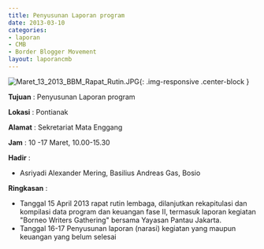 ```yaml
---
title: Penyusunan Laporan program
date: 2013-03-10
categories:
- laporan
- CMB
- Border Blogger Movement
layout: laporancmb
---
```


![Maret_13_2013_BBM_Rapat_Rutin.JPG](/uploads/Maret_13_2013_BBM_Rapat_Rutin.JPG){: .img-responsive .center-block }

**Tujuan** :  Penyusunan Laporan program 

**Lokasi** :  Pontianak 

**Alamat** :  Sekretariat Mata Enggang 

**Jam** :  10 -17 Maret, 10.00-15.30 

**Hadir** :
* Asriyadi Alexander Mering, Basilius Andreas Gas, Bosio

**Ringkasan** :
* Tanggal 15 April 2013 rapat rutin lembaga, dilanjutkan   rekapitulasi dan kompilasi data program dan keuangan  fase II, termasuk  laporan kegiatan "Borneo Writers Gathering" bersama Yayasan Pantau Jakarta.
* Tanggal  16-17 Penyusunan laporan (narasi) kegiatan yang maupun keuangan yang belum selesai
